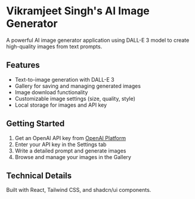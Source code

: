 
# Vikramjeet Singh's AI Image Generator

A powerful AI image generator application using DALL-E 3 model to create high-quality images from text prompts.

## Features

- Text-to-image generation with DALL-E 3
- Gallery for saving and managing generated images
- Image download functionality
- Customizable image settings (size, quality, style)
- Local storage for images and API key

## Getting Started

1. Get an OpenAI API key from [OpenAI Platform](https://platform.openai.com/api-keys)
2. Enter your API key in the Settings tab
3. Write a detailed prompt and generate images
4. Browse and manage your images in the Gallery

## Technical Details

Built with React, Tailwind CSS, and shadcn/ui components.
